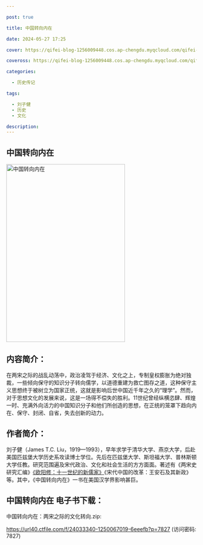 ```yaml
---

post: true

title: 中国转向内在

date: 2024-05-27 17:25

cover: https://qifei-blog-1256009448.cos.ap-chengdu.myqcloud.com/qifei-blog/661c7caf68eb935713f99566.jpg

coveross: https://qifei-blog-1256009448.cos.ap-chengdu.myqcloud.com/qifei-blog/661c7caf68eb935713f99566.jpg

categories:

  - 历史传记

tags:

  - 刘子健
  - 历史
  - 文化

description:
---
```


## 中国转向内在
<img alt="中国转向内在 " class="aligncenter loading" data-was-processed="true" decoding="async" fetchpriority="high" height="471" src="https://qifei-blog-1256009448.cos.ap-chengdu.myqcloud.com/qifei-blog/661c7caf68eb935713f99566.jpg " style="cursor: zoom-in;" width="314"/>

## 内容简介：

在两宋之际的战乱动荡中，政治凌驾于经济、文化之上，专制皇权膨胀为绝对独裁，一些倾向保守的知识分子转向儒学，以道德重建为救亡图存之道，这种保守主义思想终于被树立为国家正统，这就是影响后世中国近千年之久的“理学”。然而，对于思想文化的发展来说，这是一场得不偿失的胜利。11世纪曾经纵横恣肆、辉煌一时、充满外向活力的中国知识分子和他们所创造的思想，在正统的笼罩下趋向内在、保守、封闭、自省，失去创新的动力。

## 作者简介：

刘子健（James T.C. Liu，1919—1993），早年求学于清华大学、燕京大学，后赴美国匹兹堡大学历史系攻读博士学位。先后在匹兹堡大学、斯坦福大学、普林斯顿大学任教。研究范围遍及宋代政治、文化和社会生活的方方面面。著述有《两宋史研究汇编》<a href="https://www.huibooks.com/21024.html">《欧阳修：十一世纪的新儒家》</a>《宋代中国的改革：王安石及其新政》等。其中，《中国转向内在》一书在美国汉学界影响甚巨。

## 中国转向内在 电子书下载：
中国转向内在：两宋之际的文化转向.zip: 

https://url40.ctfile.com/f/24033340-1250067019-6eeefb?p=7827 (访问密码: 7827)
